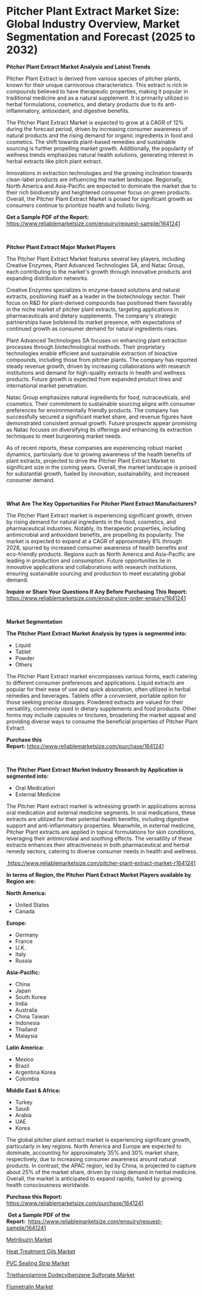 <p><h1>Pitcher Plant Extract Market Size: Global Industry Overview, Market Segmentation and Forecast (2025 to 2032)</h1></p><p><strong>Pitcher Plant Extract Market Analysis and Latest Trends</strong></p>
<p><p>Pitcher Plant Extract is derived from various species of pitcher plants, known for their unique carnivorous characteristics. This extract is rich in compounds believed to have therapeutic properties, making it popular in traditional medicine and as a natural supplement. It is primarily utilized in herbal formulations, cosmetics, and dietary products due to its anti-inflammatory, antioxidant, and digestive benefits.</p><p>The Pitcher Plant Extract Market is expected to grow at a CAGR of 12% during the forecast period, driven by increasing consumer awareness of natural products and the rising demand for organic ingredients in food and cosmetics. The shift towards plant-based remedies and sustainable sourcing is further propelling market growth. Additionally, the popularity of wellness trends emphasizes natural health solutions, generating interest in herbal extracts like pitch plant extract. </p><p>Innovations in extraction technologies and the growing inclination towards clean-label products are influencing the market landscape. Regionally, North America and Asia-Pacific are expected to dominate the market due to their rich biodiversity and heightened consumer focus on green products. Overall, the Pitcher Plant Extract Market is poised for significant growth as consumers continue to prioritize health and holistic living.</p></p>
<p><strong>Get a Sample PDF of the Report:&nbsp;</strong> <a href="https://www.reliablemarketsize.com/enquiry/request-sample/1641241?utm_campaign=1929&utm_medium=2&utm_source=Github&utm_content=ia&utm_term=30012025&utm_id=pitcher-plant-extract">https://www.reliablemarketsize.com/enquiry/request-sample/1641241</a></p>
<p>&nbsp;</p>
<p><strong>Pitcher Plant Extract Major Market Players</strong></p>
<p><p>The Pitcher Plant Extract Market features several key players, including Creative Enzymes, Plant Advanced Technologies SA, and Natac Group, each contributing to the market's growth through innovative products and expanding distribution networks.</p><p>Creative Enzymes specializes in enzyme-based solutions and natural extracts, positioning itself as a leader in the biotechnology sector. Their focus on R&D for plant-derived compounds has positioned them favorably in the niche market of pitcher plant extracts, targeting applications in pharmaceuticals and dietary supplements. The company's strategic partnerships have bolstered its market presence, with expectations of continued growth as consumer demand for natural ingredients rises.</p><p>Plant Advanced Technologies SA focuses on enhancing plant extraction processes through biotechnological methods. Their proprietary technologies enable efficient and sustainable extraction of bioactive compounds, including those from pitcher plants. The company has reported steady revenue growth, driven by increasing collaborations with research institutions and demand for high-quality extracts in health and wellness products. Future growth is expected from expanded product lines and international market penetration.</p><p>Natac Group emphasizes natural ingredients for food, nutraceuticals, and cosmetics. Their commitment to sustainable sourcing aligns with consumer preferences for environmentally friendly products. The company has successfully secured a significant market share, and revenue figures have demonstrated consistent annual growth. Future prospects appear promising as Natac focuses on diversifying its offerings and enhancing its extraction techniques to meet burgeoning market needs.</p><p>As of recent reports, these companies are experiencing robust market dynamics, particularly due to growing awareness of the health benefits of plant extracts, projected to drive the Pitcher Plant Extract Market to significant size in the coming years. Overall, the market landscape is poised for substantial growth, fueled by innovation, sustainability, and increased consumer demand.</p></p>
<p>&nbsp;</p>
<p><strong>What Are The Key Opportunities For Pitcher Plant Extract Manufacturers?</strong></p>
<p><p>The Pitcher Plant Extract market is experiencing significant growth, driven by rising demand for natural ingredients in the food, cosmetics, and pharmaceutical industries. Notably, its therapeutic properties, including antimicrobial and antioxidant benefits, are propelling its popularity. The market is expected to expand at a CAGR of approximately 8% through 2028, spurred by increased consumer awareness of health benefits and eco-friendly products. Regions such as North America and Asia-Pacific are leading in production and consumption. Future opportunities lie in innovative applications and collaborations with research institutions, ensuring sustainable sourcing and production to meet escalating global demand.</p></p>
<p><strong>Inquire or Share Your Questions If Any Before Purchasing This Report:</strong> <a href="https://www.reliablemarketsize.com/enquiry/pre-order-enquiry/1641241?utm_campaign=1929&utm_medium=2&utm_source=Github&utm_content=ia&utm_term=30012025&utm_id=pitcher-plant-extract">https://www.reliablemarketsize.com/enquiry/pre-order-enquiry/1641241</a></p>
<p>&nbsp;</p>
<p><strong>Market Segmentation</strong></p>
<p><strong>The Pitcher Plant Extract Market Analysis by types is segmented into:</strong></p>
<p><ul><li>Liquid</li><li>Tablet</li><li>Powder</li><li>Others</li></ul></p>
<p><p>The Pitcher Plant Extract market encompasses various forms, each catering to different consumer preferences and applications. Liquid extracts are popular for their ease of use and quick absorption, often utilized in herbal remedies and beverages. Tablets offer a convenient, portable option for those seeking precise dosages. Powdered extracts are valued for their versatility, commonly used in dietary supplements and food products. Other forms may include capsules or tinctures, broadening the market appeal and providing diverse ways to consume the beneficial properties of Pitcher Plant Extract.</p></p>
<p><strong>Purchase this Report:&nbsp;</strong><a href="https://www.reliablemarketsize.com/purchase/1641241?utm_campaign=1929&utm_medium=2&utm_source=Github&utm_content=ia&utm_term=30012025&utm_id=pitcher-plant-extract">https://www.reliablemarketsize.com/purchase/1641241</a></p>
<p>&nbsp;</p>
<p><strong>The Pitcher Plant Extract Market Industry Research by Application is segmented into:</strong></p>
<p><ul><li>Oral Medication</li><li>External Medicine</li></ul></p>
<p><p>The Pitcher Plant extract market is witnessing growth in applications across oral medication and external medicine segments. In oral medications, these extracts are utilized for their potential health benefits, including digestive support and anti-inflammatory properties. Meanwhile, in external medicine, Pitcher Plant extracts are applied in topical formulations for skin conditions, leveraging their antimicrobial and soothing effects. The versatility of these extracts enhances their attractiveness in both pharmaceutical and herbal remedy sectors, catering to diverse consumer needs in health and wellness.</p></p>
<p><a href="https://www.reliablemarketsize.com/pitcher-plant-extract-market-r1641241?utm_campaign=1929&utm_medium=2&utm_source=Github&utm_content=ia&utm_term=30012025&utm_id=pitcher-plant-extract">&nbsp;https://www.reliablemarketsize.com/pitcher-plant-extract-market-r1641241</a></p>
<p><strong>In terms of Region, the Pitcher Plant Extract Market Players available by Region are:</strong></p>
<p>
    <p> <strong> North America: </strong>
        <ul>
            <li>United States</li>
            <li>Canada</li>
        </ul>
        </p> 
    <p> <strong> Europe: </strong>
        <ul>
            <li>Germany</li>
            <li>France</li>
            <li>U.K.</li>
            <li>Italy</li>
            <li>Russia</li>
        </ul>
        </p> 
    <p> <strong> Asia-Pacific: </strong>
        <ul>
            <li>China</li>
            <li>Japan</li>
            <li>South Korea</li>
            <li>India</li>
            <li>Australia</li>
            <li>China Taiwan</li>
            <li>Indonesia</li>
            <li>Thailand</li>
            <li>Malaysia</li>
        </ul>
        </p> 
    <p> <strong> Latin America: </strong>
        <ul>
            <li>Mexico</li>
            <li>Brazil</li>
            <li>Argentina Korea</li>
            <li>Colombia</li>
        </ul>
        </p> 
    <p> <strong> Middle East & Africa: </strong>
        <ul>
            <li>Turkey</li>
            <li>Saudi</li>
            <li>Arabia</li>
            <li>UAE</li>
            <li>Korea</li>
        </ul>
    </p>
    </p>
<p><p>The global pitcher plant extract market is experiencing significant growth, particularly in key regions. North America and Europe are expected to dominate, accounting for approximately 35% and 30% market share, respectively, due to increasing consumer awareness around natural products. In contrast, the APAC region, led by China, is projected to capture about 25% of the market share, driven by rising demand in herbal medicine. Overall, the market is anticipated to expand rapidly, fueled by growing health consciousness worldwide.</p></p>
<p><strong>Purchase this Report: </strong><a href="https://www.reliablemarketsize.com/purchase/1641241?utm_campaign=1929&utm_medium=2&utm_source=Github&utm_content=ia&utm_term=30012025&utm_id=pitcher-plant-extract">https://www.reliablemarketsize.com/purchase/1641241</a></p>
<p>&nbsp;<strong>Get a Sample PDF of the Report:&nbsp;&nbsp;</strong><a href="https://www.reliablemarketsize.com/enquiry/request-sample/1641241?utm_campaign=1929&utm_medium=2&utm_source=Github&utm_content=ia&utm_term=30012025&utm_id=pitcher-plant-extract">https://www.reliablemarketsize.com/enquiry/request-sample/1641241</a></p>
<p><strong></strong></p>
<p><p><a href="https://github.com/RickHolmes3/Market-Research-Report-List-7/blob/main/metribuzin-market.md?utm_campaign=1929&utm_medium=2&utm_source=Github&utm_content=ia&utm_term=30012025&utm_id=pitcher-plant-extract">Metribuzin Market</a></p><p><a href="https://github.com/jandedaboy1/Market-Research-Report-List-1/blob/main/heat-treatment-oils-market.md?utm_campaign=1929&utm_medium=2&utm_source=Github&utm_content=ia&utm_term=30012025&utm_id=pitcher-plant-extract">Heat Treatment Oils Market</a></p><p><a href="https://github.com/sapsaidamary/Market-Research-Report-List-1/blob/main/pvc-sealing-strip-market.md?utm_campaign=1929&utm_medium=2&utm_source=Github&utm_content=ia&utm_term=30012025&utm_id=pitcher-plant-extract">PVC Sealing Strip Market</a></p><p><a href="https://github.com/djarixneoza/Market-Research-Report-List-1/blob/main/triethanolamine-dodecylbenzene-sulfonate-market.md?utm_campaign=1929&utm_medium=2&utm_source=Github&utm_content=ia&utm_term=30012025&utm_id=pitcher-plant-extract">Triethanolamine Dodecylbenzene Sulfonate Market</a></p><p><a href="https://github.com/Krish2023na/Market-Research-Report-List-7/blob/main/flumetralin-market.md?utm_campaign=1929&utm_medium=2&utm_source=Github&utm_content=ia&utm_term=30012025&utm_id=pitcher-plant-extract">Flumetralin Market</a></p></p>